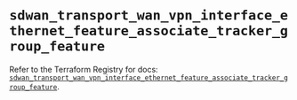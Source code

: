 # `sdwan_transport_wan_vpn_interface_ethernet_feature_associate_tracker_group_feature`

Refer to the Terraform Registry for docs: [`sdwan_transport_wan_vpn_interface_ethernet_feature_associate_tracker_group_feature`](https://registry.terraform.io/providers/ciscodevnet/sdwan/0.8.0/docs/resources/transport_wan_vpn_interface_ethernet_feature_associate_tracker_group_feature).
